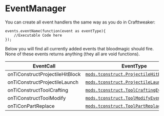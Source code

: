 # EventManager

You can create all event handlers the same way as you do in Crafttweaker:
```
events.eventName(function(event as eventType){
	//Executable Code here
});
```

Below you will find all currently added events that bloodmagic should fire.  
None of these events returns anything (they all are void functions).

| EventCall                        | EventType                                                                       |
|----------------------------------|---------------------------------------------------------------------------------|
| onTiConstructProjectileHitBlock  | [`mods.tconstruct.ProjectileHitBlockEvent`](Events/ProjectileHitBlockEvent)     |
| onTiConstructProjectileLaunch    | [`mods.tconstruct.ProjectileLaunchEvent`](Events/ProjectileLaunchEvent)         |
| onTiConstructToolCrafting        | [`mods.tconstruct.ToolCraftingEvent`](Events/TinkerEvent)                       |
| onTiConstructToolModify          | [`mods.tconstruct.ToolModifyEvent`](Events/TinkerEvent)                         |
| onTiConPartReplace               | [`mods.tconstruct.ToolPartReplaceEvent`](Events/TinkerEvent)                    |

